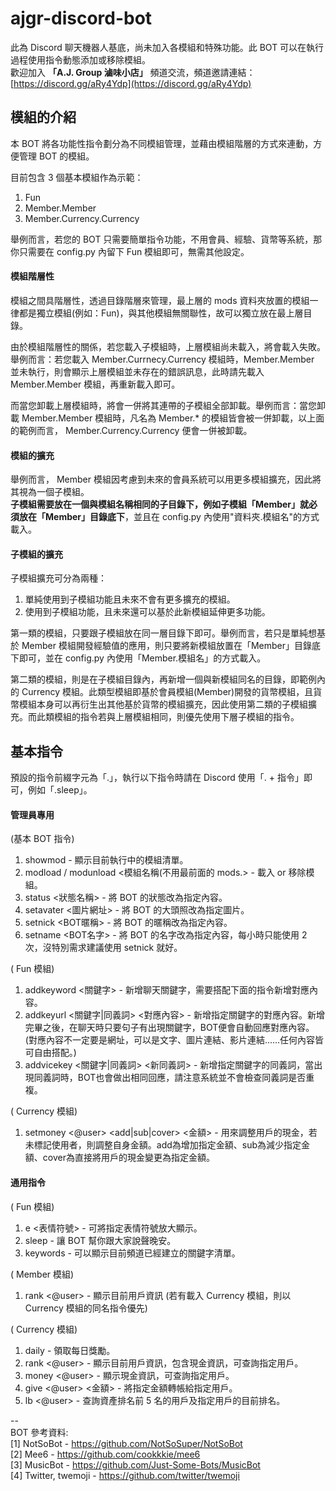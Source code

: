 # ajgr-discord-bot
  
此為 Discord 聊天機器人基底，尚未加入各模組和特殊功能。此 BOT 可以在執行過程使用指令動態添加或移除模組。  
歡迎加入 **「A.J. Group 滷味小店」** 頻道交流，頻道邀請連結：[https://discord.gg/aRy4Ydp](https://discord.gg/aRy4Ydp)  
  
## 模組的介紹
本 BOT 將各功能性指令劃分為不同模組管理，並藉由模組階層的方式來連動，方便管理 BOT 的模組。

目前包含 3 個基本模組作為示範：  
1. Fun  
2. Member.Member  
3. Member.Currency.Currency  

舉例而言，若您的 BOT 只需要簡單指令功能，不用會員、經驗、貨幣等系統，那你只需要在 config.py 內留下 Fun 模組即可，無需其他設定。

#### 模組階層性
模組之間具階層性，透過目錄階層來管理，最上層的 mods 資料夾放置的模組一律都是獨立模組(例如：Fun)，與其他模組無關聯性，故可以獨立放在最上層目錄。  
  
由於模組階層性的關係，若您載入子模組時，上層模組尚未載入，將會載入失敗。舉例而言：若您載入 Member.Currnecy.Currency 模組時，Member.Member 並未執行，則會顯示上層模組並未存在的錯誤訊息，此時請先載入 Member.Member 模組，再重新載入即可。  
  
而當您卸載上層模組時，將會一併將其連帶的子模組全部卸載。舉例而言：當您卸載 Member.Member 模組時，凡名為 Member.* 的模組皆會被一併卸載，以上面的範例而言， Member.Currency.Currency 便會一併被卸載。  
  
#### 模組的擴充
舉例而言， Member 模組因考慮到未來的會員系統可以用更多模組擴充，因此將其視為一個子模組。  
**子模組需要放在一個與模組名稱相同的子目錄下，例如子模組「Member」就必須放在「Member」目錄底下**，並且在 config.py 內使用"資料夾.模組名"的方式載入。
  
#### 子模組的擴充
子模組擴充可分為兩種：  
  
1. 單純使用到子模組功能且未來不會有更多擴充的模組。  
2. 使用到子模組功能，且未來還可以基於此新模組延伸更多功能。  
  
第一類的模組，只要跟子模組放在同一層目錄下即可。舉例而言，若只是單純想基於 Member 模組開發經驗值的應用，則只要將新模組放置在「Member」目錄底下即可，並在 config.py 內使用「Member.模組名」的方式載入。  
  
第二類的模組，則是在子模組目錄內，再新增一個與新模組同名的目錄，即範例內的 Currency 模組。此類型模組即基於會員模組(Member)開發的貨幣模組，且貨幣模組本身可以再衍生出其他基於貨幣的模組擴充，因此使用第二類的子模組擴充。而此類模組的指令若與上層模組相同，則優先使用下層子模組的指令。  
  
  
## 基本指令
預設的指令前綴字元為「.」，執行以下指令時請在 Discord 使用「. + 指令」即可，例如「.sleep」。  

#### 管理員專用
(基本 BOT 指令)  
1. showmod - 顯示目前執行中的模組清單。  
2. modload / modunload <模組名稱(不用最前面的 mods.> - 載入 or 移除模組。  
3. status <狀態名稱> - 將 BOT 的狀態改為指定內容。  
4. setavater <圖片網址> - 將 BOT 的大頭照改為指定圖片。  
5. setnick <BOT暱稱> - 將 BOT 的暱稱改為指定內容。  
6. setname <BOT名字> - 將 BOT 的名字改為指定內容，每小時只能使用 2 次，沒特別需求建議使用 setnick 就好。  
  
( Fun 模組)
1. addkeyword <關鍵字> - 新增聊天關鍵字，需要搭配下面的指令新增對應內容。  
2. addkeyurl <關鍵字|同義詞> <對應內容> - 新增指定關鍵字的對應內容。新增完畢之後，在聊天時只要句子有出現關鍵字，BOT便會自動回應對應內容。(對應內容不一定要是網址，可以是文字、圖片連結、影片連結......任何內容皆可自由搭配。)  
3. addvicekey <關鍵字|同義詞> <新同義詞> - 新增指定關鍵字的同義詞，當出現同義詞時，BOT也會做出相同回應，請注意系統並不會檢查同義詞是否重複。  
  
( Currency 模組)  
1. setmoney <@user> <add|sub|cover> <金額> - 用來調整用戶的現金，若未標記使用者，則調整自身金額。add為增加指定金額、sub為減少指定金額、cover為直接將用戶的現金變更為指定金額。  
  
#### 通用指令
( Fun 模組)  
1. e <表情符號> - 可將指定表情符號放大顯示。
2. sleep - 讓 BOT 幫你跟大家說聲晚安。  
3. keywords - 可以顯示目前頻道已經建立的關鍵字清單。
  
( Member 模組)  
1. rank <@user> - 顯示目前用戶資訊 (若有載入 Currency 模組，則以 Currency 模組的同名指令優先)  
  
( Currency 模組)  
1. daily - 領取每日獎勵。  
2. rank <@user> - 顯示目前用戶資訊，包含現金資訊，可查詢指定用戶。  
3. money <@user> - 顯示現金資訊，可查詢指定用戶。  
4. give <@user> <金額> - 將指定金額轉帳給指定用戶。  
5. lb <@user> - 查詢資產排名前 5 名的用戶及指定用戶的目前排名。 
  
--  
BOT 參考資料:  
[1] NotSoBot - https://github.com/NotSoSuper/NotSoBot  
[2] Mee6 - https://github.com/cookkkie/mee6  
[3] MusicBot - https://github.com/Just-Some-Bots/MusicBot  
[4] Twitter, twemoji - https://github.com/twitter/twemoji
